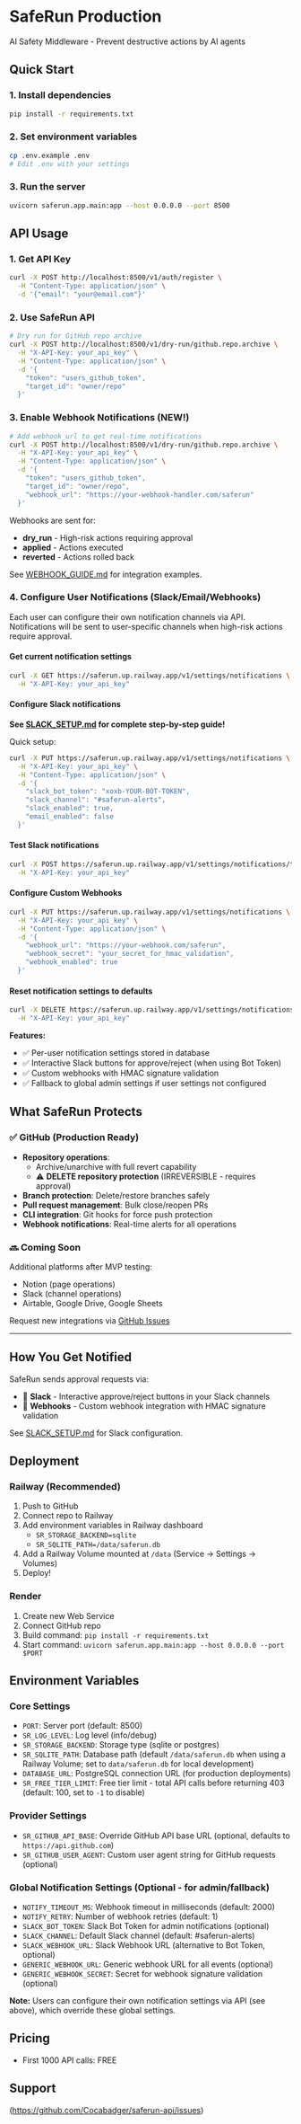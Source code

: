 # SafeRun Production

AI Safety Middleware - Prevent destructive actions by AI agents

## Quick Start

### 1. Install dependencies
```bash
pip install -r requirements.txt
```

### 2. Set environment variables
```bash
cp .env.example .env
# Edit .env with your settings
```

### 3. Run the server
```bash
uvicorn saferun.app.main:app --host 0.0.0.0 --port 8500
```

## API Usage

### 1. Get API Key
```bash
curl -X POST http://localhost:8500/v1/auth/register \
  -H "Content-Type: application/json" \
  -d '{"email": "your@email.com"}'
```

### 2. Use SafeRun API
```bash
# Dry run for GitHub repo archive
curl -X POST http://localhost:8500/v1/dry-run/github.repo.archive \
  -H "X-API-Key: your_api_key" \
  -H "Content-Type: application/json" \
  -d '{
    "token": "users_github_token",
    "target_id": "owner/repo"
  }'
```

### 3. Enable Webhook Notifications (NEW!)
```bash
# Add webhook_url to get real-time notifications
curl -X POST http://localhost:8500/v1/dry-run/github.repo.archive \
  -H "X-API-Key: your_api_key" \
  -H "Content-Type: application/json" \
  -d '{
    "token": "users_github_token",
    "target_id": "owner/repo",
    "webhook_url": "https://your-webhook-handler.com/saferun"
  }'
```

Webhooks are sent for:
- **dry_run** - High-risk actions requiring approval
- **applied** - Actions executed
- **reverted** - Actions rolled back

See [WEBHOOK_GUIDE.md](../WEBHOOK_GUIDE.md) for integration examples.

### 4. Configure User Notifications (Slack/Email/Webhooks)

Each user can configure their own notification channels via API. Notifications will be sent to user-specific channels when high-risk actions require approval.

#### Get current notification settings
```bash
curl -X GET https://saferun.up.railway.app/v1/settings/notifications \
  -H "X-API-Key: your_api_key"
```

#### Configure Slack notifications

**See [SLACK_SETUP.md](SLACK_SETUP.md) for complete step-by-step guide!**

Quick setup:
```bash
curl -X PUT https://saferun.up.railway.app/v1/settings/notifications \
  -H "X-API-Key: your_api_key" \
  -H "Content-Type: application/json" \
  -d '{
    "slack_bot_token": "xoxb-YOUR-BOT-TOKEN",
    "slack_channel": "#saferun-alerts",
    "slack_enabled": true,
    "email_enabled": false
  }'
```

#### Test Slack notifications
```bash
curl -X POST https://saferun.up.railway.app/v1/settings/notifications/test/slack \
  -H "X-API-Key: your_api_key"
```

#### Configure Custom Webhooks
```bash
curl -X PUT https://saferun.up.railway.app/v1/settings/notifications \
  -H "X-API-Key: your_api_key" \
  -H "Content-Type: application/json" \
  -d '{
    "webhook_url": "https://your-webhook.com/saferun",
    "webhook_secret": "your_secret_for_hmac_validation",
    "webhook_enabled": true
  }'
```

#### Reset notification settings to defaults
```bash
curl -X DELETE https://saferun.up.railway.app/v1/settings/notifications \
  -H "X-API-Key: your_api_key"
```

**Features:**
- ✅ Per-user notification settings stored in database
- ✅ Interactive Slack buttons for approve/reject (when using Bot Token)
- ✅ Custom webhooks with HMAC signature validation
- ✅ Fallback to global admin settings if user settings not configured

## What SafeRun Protects

### ✅ GitHub (Production Ready)

- **Repository operations**: 
  - Archive/unarchive with full revert capability
  - ⚠️ **DELETE repository protection** (IRREVERSIBLE - requires approval)
- **Branch protection**: Delete/restore branches safely  
- **Pull request management**: Bulk close/reopen PRs
- **CLI integration**: Git hooks for force push protection
- **Webhook notifications**: Real-time alerts for all operations

### 🔜 Coming Soon

Additional platforms after MVP testing:
- Notion (page operations)
- Slack (channel operations)
- Airtable, Google Drive, Google Sheets

Request new integrations via [GitHub Issues](https://github.com/Cocabadger/saferun-api/issues)

---

## How You Get Notified

SafeRun sends approval requests via:

- 💬 **Slack** - Interactive approve/reject buttons in your Slack channels
- 🔗 **Webhooks** - Custom webhook integration with HMAC signature validation

See [SLACK_SETUP.md](SLACK_SETUP.md) for Slack configuration.

## Deployment

### Railway (Recommended)

1. Push to GitHub
2. Connect repo to Railway
3. Add environment variables in Railway dashboard
   - `SR_STORAGE_BACKEND=sqlite`
   - `SR_SQLITE_PATH=/data/saferun.db`
4. Add a Railway Volume mounted at `/data` (Service → Settings → Volumes)
5. Deploy!

### Render

1. Create new Web Service
2. Connect GitHub repo
3. Build command: `pip install -r requirements.txt`
4. Start command: `uvicorn saferun.app.main:app --host 0.0.0.0 --port $PORT`

## Environment Variables

### Core Settings
- `PORT`: Server port (default: 8500)
- `SR_LOG_LEVEL`: Log level (info/debug)
- `SR_STORAGE_BACKEND`: Storage type (sqlite or postgres)
- `SR_SQLITE_PATH`: Database path (default `/data/saferun.db` when using a Railway Volume; set to `data/saferun.db` for local development)
- `DATABASE_URL`: PostgreSQL connection URL (for production deployments)
- `SR_FREE_TIER_LIMIT`: Free tier limit - total API calls before returning 403 (default: 100, set to `-1` to disable)

### Provider Settings
- `SR_GITHUB_API_BASE`: Override GitHub API base URL (optional, defaults to `https://api.github.com`)
- `SR_GITHUB_USER_AGENT`: Custom user agent string for GitHub requests (optional)

### Global Notification Settings (Optional - for admin/fallback)
- `NOTIFY_TIMEOUT_MS`: Webhook timeout in milliseconds (default: 2000)
- `NOTIFY_RETRY`: Number of webhook retries (default: 1)
- `SLACK_BOT_TOKEN`: Slack Bot Token for admin notifications (optional)
- `SLACK_CHANNEL`: Default Slack channel (default: #saferun-alerts)
- `SLACK_WEBHOOK_URL`: Slack Webhook URL (alternative to Bot Token, optional)
- `GENERIC_WEBHOOK_URL`: Generic webhook URL for all events (optional)
- `GENERIC_WEBHOOK_SECRET`: Secret for webhook signature validation (optional)

**Note:** Users can configure their own notification settings via API (see above), which override these global settings.

## Pricing

- First 1000 API calls: FREE

## Support

(https://github.com/Cocabadger/saferun-api/issues)
